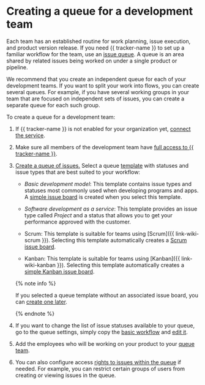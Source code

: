 # Creating a queue for a development team

Each team has an established routine for work planning, issue execution, and product version release. If you need {{ tracker-name }} to set up a familiar workflow for the team, use an [issue queue](queue-intro.md). A queue is an area shared by related issues being worked on under a single product or pipeline.

We recommend that you create an independent queue for each of your development teams. If you want to split your work into flows, you can create several queues. For example, if you have several working groups in your team that are focused on independent sets of issues, you can create a separate queue for each such group.

To create a queue for a development team:


1. If {{ tracker-name }} is not enabled for your organization yet, [connect the service](enable-tracker.md).

1. Make sure all members of the development team have [full access to {{ tracker-name }}](access.md).


1. [Create a queue of issues.](manager/create-queue.md) Select a queue [template](manager/workflows.md) with statuses and issue types that are best suited to your workflow:

   - *Basic development model*: This template contains issue types and statuses most commonly used when developing programs and apps. A [simple issue board](#board_types) is created when you select this template.

   - *Software development as a service*: This template provides an issue type called *Project* and a status that allows you to get your performance approved with the customer.

   - Scrum: This template is suitable for teams using [Scrum]({{ link-wiki-scrum }}). Selecting this template automatically creates a [Scrum issue board](manager/agile.md#sec_boards.md).

   - Kanban: This template is suitable for teams using [Kanban]({{ link-wiki-kanban }}). Selecting this template automatically creates a [simple Kanban issue board](manager/agile.md#sec_boards.md).

   {% note info %}

   If you selected a queue template without an associated issue board, you can [create one later](manager/create-agile-board.md).

   {% endnote %}

1. If you want to change the list of issue statuses available to your queue, go to the queue settings, simply copy the [basic workflow](manager/add-workflow.md) and [edit it](manager/workflow-status-edit.md).

1. Add the employees who will be working on your product to your [queue team](manager/queue-team.md).

1. You can also configure access [rights to issues within the queue](manager/queue-access.md) if needed. For example, you can restrict certain groups of users from creating or viewing issues in the queue.